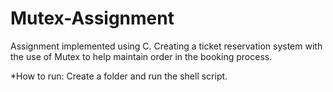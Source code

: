 # Mutex-Assignment

Assignment implemented using C.
Creating a ticket reservation system with the use of Mutex to help maintain order in the booking process.

*How to run:
Create a folder and run the shell script.
